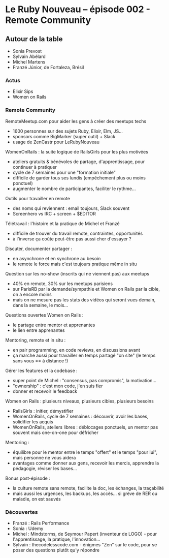 # Le Ruby Nouveau – épisode 002 - Remote Community

## Autour de la table

- Sonia Prevost
- Sylvain Abélard
- Michel Martens
- Franzé Júnior, de Fortaleza, Brésil

### Actus

- Elixir Sips
- Women on Rails

### Remote Community

RemoteMeetup.com pour aider les gens à créer des meetups techs
- 1600 personnes sur des sujets Ruby, Elixir, Elm, JS...
- sponsors comme BigMarker (super outil) + Slack
- usage de ZenCastr pour LeRubyNouveau

WomenOnRails : la suite logique de RailsGirls pour les plus motivées
- ateliers gratuits & bénévoles de partage, d'apprentissage, pour continuer à pratiquer
- cycle de 7 semaines pour une "formation initiale"
- difficile de garder tous ses lundis (empêchement plus ou moins ponctuel)
- augmenter le nombre de participantes, faciliter le rythme...

Outils pour travailler en remote
- des noms qui reviennent : email toujours, Slack souvent
- Screenhero vs IRC + screen + $EDITOR

Télétravail : l'histoire et la pratique de Michel et Franzé
- difficile de trouver du travail remote, contraintes, opportunités
- à l'inverse ça coûte peut-être pas aussi cher d'essayer ?

Discuter, documenter partager :
- en asynchrone et en synchrone au besoin
- le remote le force mais c'est toujours pratique même in situ

Question sur les no-show (inscrits qui ne viennent pas) aux meetups
- 40% en remote, 30% sur les meetups parisiens
- sur ParisRB par la demande/sympathie et Women on Rails par la cible, on a encore moins
- mais on ne mesure pas les stats des vidéos qui seront vues demain, dans la semaine, le mois...

Questions ouvertes Women on Rails :
- le partage entre mentor et apprenantes
- le lien entre apprenantes

Mentoring, remote et in situ :
- en pair programming, en code reviews, en discussions avant
- ça marche aussi pour travailler en temps partagé "on site" (le temps sans vous == à distance !)

Gérer les features et la codebase :
- super point de Michel : "consensus, pas compromis", la motivation...
- "ownership" : c'est mon code, j'en suis fier
- donner et recevoir le feedback

Women on Rails : plusieurs niveaux, plusieurs cibles, plusieurs besoins
- RailsGirls : initier, démystifier
- WomenOnRails, cycle de 7 semaines : découvrir, avoir les bases, solidifier les acquis
- WomenOnRails, ateliers libres : déblocages ponctuels, un mentor pas souvent mais one-on-one pour défricher

Mentoring :
- équilibre pour le mentor entre le temps "offert" et le temps "pour lui", mais personne ne vous aidera
- avantages comme donner aux gens, recevoir les mercis, apprendre la pédagogie, réviser les bases...

Bonus post-épisode :
- la culture remote sans remote, facilite la doc, les échanges, la traçabilité
- mais aussi les urgences, les backups, les accès... si grève de RER ou maladie, on est sauvés

### Découvertes

- Franzé : Rails Performance
- Sonia : Udemy
- Michel : Mindstorms, de Seymour Papert (inventeur de LOGO) - pour l'apprentissage, la pratique, l'innovation...
- Sylvain : thecodelesscode.com - énigmes "Zen" sur le code, pour se poser des questions plutôt qu'y répondre
